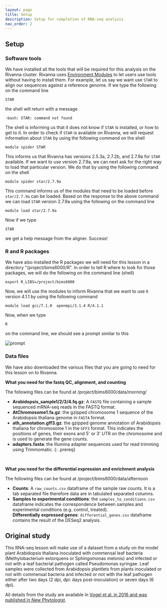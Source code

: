 ```yaml
---
layout: page
title: Setup
description: Setup for completion of RNA-seq analysis
nav_order: 2
---
```


## Setup

### Software tools

We have installed all the tools that will be required for this analysis on the Rivanna cluster. Rivanna uses [Environment Modules](http://modules.sourceforge.net) to let users use tools without having to install them. For example, let us say we want use `STAR` to align our sequences against a reference genome. If we type the following on the command line

```{bash}
STAR
```
 
the shell will return with a message

```{text}
-bash: STAR: command not found
```

The shell is informing us that it does not know if `STAR` is installed, or how to get to it. In order to check if `STAR` is available on Rivanna, we will request information about `STAR` by using the following command on the shell

```{bash}
module spider STAR
```

This informs us that Rivanna has versions 2.5.3a, 2.7.2b, and 2.7.9a for `STAR` available. If we want to use version 2.7.9a, we can next ask for the right way to load that particular version. We do that by using the following command on the shell

```{bash}
module spider star/2.7.9a
```

This command informs us of the modules that need to be loaded before `star/2.7.9a` can be loaded. Based on the response to the above command we can load `STAR` version 2.7.9a using the following on the command line

```
module load star/2.7.9a
```

Now if we type

```{bash}
STAR
```

we get a help message from the aligner. Success!

### R and R packages

We have also installed the R packages we will need for this lesson in a directory "/project/bims6000/R". In order to tell R where to look for those packages, we will do the following on the command line (shell) 

```{bash}
export R_LIBS=/project/bims6000
```

Now, we will use the modules to inform Rivanna that we want to use `R` version 4.1.1 by using the following command

```
module load gcc/7.1.0  openmpi/3.1.4 R/4.1.1
```

Now, when we type 

```
R
```

on the command line, we should see a prompt similar to this

![prompt](../assets/images/prompt.png)


### Data files

We have also downloaded the various files that you are going to need for this lesson on to Rivanna.

**What you need for the fastq QC, alignment, and counting**

The following files can be found at /project/bims6000/data/morning/

- **Arabidopsis_sample1/2/3/4.fq.gz**: A `FASTQ` file containing a sample sequenced mRNA-seq reads in the FASTQ format.
- **AtChromosome1.fa.gz**: the gzipped chromosome 1 sequence of the Arabidopsis thaliana genome in `FASTA` format.  
- **ath_annotation.gff3.gz**: the gzipped genome annotation of Arabidopsis thaliana for chromosome 1 in the `GFF3` format. This indicates the positions of genes, their exons and 5' or 3' UTR on the chromosome and is used to generate the gene counts.   
- **adapters.fasta**: the Illumina adapter sequences used for read trimming using Trimmomatic. 
{: .prereq}

<br>

**What you need for the differential expression and enrichment analysis**

The following files can be found at /project/bims6000/data/afternoon

- **Counts**: A `raw_counts.csv` dataframe of the sample raw counts. It is a tab separated file therefore data are in tabulated separated columns.
- **Samples to experimental conditions**: the `samples_to_conditions.csv` dataframe indicates the correspondence between samples and experimental conditions (e.g. control, treated).  
**Differentially expressed genes**: `differential_genes.csv` dataframe contains the result of the DESeq2 analysis.  

## Original study

This RNA-seq lesson will make use of a dataset from a study on the model plant Arabidopsis thaliana inoculated with commensal leaf bacteria (Methylobacterium extorquens or Sphingomonas melonis) and infected or not with a leaf bacterial pathogen called Pseudomonas syringae. Leaf samples were collected from Arabidopsis plantlets from plants inoculated or not with commensal bacteria and infected or not with the leaf pathogen either after two days (2 dpi, dpi: days post-inoculation) or seven days (6 dpi).

All details from the study are available in [Vogel et al. in 2016 and was published in New Phytologist](https://nph.onlinelibrary.wiley.com/doi/full/10.1111/nph.14036).




